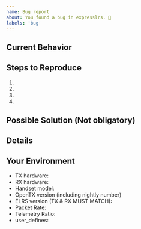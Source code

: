 ```yaml
---
name: Bug report
about: You found a bug in expresslrs. 🐞
labels: 'bug'
---
```


## Current Behavior

<!--- What went wrong? -->

## Steps to Reproduce

<!-- Add relevant code and/or a live example -->
<!-- Add stack traces -->

1.

2.

3.

4.

## Possible Solution (Not obligatory)

<!--- Suggest a reason for the bug or how to fix it. -->

## Details

<!--- Additional details you think might be relevant -->

<!--- How has this issue affected you? What are you trying to accomplish? -->
<!--- Did you make any changes to the boilerplate after cloning it? -->
<!--- Providing context helps us come up with a solution that is most useful in the real world -->

## Your Environment

<!--- Include as many relevant details about the environment you experienced the bug in -->

- TX hardware:
- RX hardware:
- Handset model:
- OpenTX version (including nightly number)
- ELRS version (TX & RX MUST MATCH):
- Packet Rate:
- Telemetry Ratio:
- user_defines:
